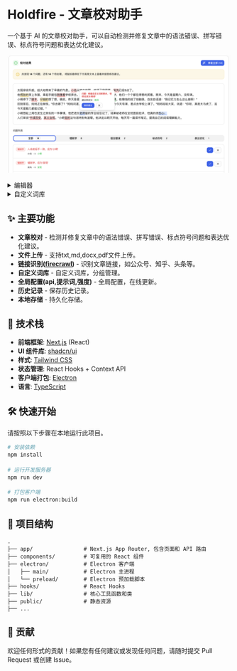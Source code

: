 # Holdfire - 文章校对助手

一个基于 AI 的文章校对助手，可以自动检测并修复文章中的语法错误、拼写错误、标点符号问题和表达优化建议。

![应用截图](public/placeholder.png)

<details>
<summary>编辑器</summary>
<img src="public/placeholder-input.png" alt="文本/文件识别">
</details>

<details>
<summary>自定义词库</summary>
<img src="public/placeholder-thesaurus.png" alt="自定义词库">
</details>

## ✨ 主要功能

- **文章校对** - 检测并修复文章中的语法错误、拼写错误、标点符号问题和表达优化建议。
- **文件上传** - 支持txt,md,docx,pdf文件上传。
- **链接识别([firecrawl](https://firecrawl.dev))** - 识别文章链接，如公众号、知乎、头条等。
- **自定义词库** - 自定义词库，分组管理。
- **全局配置(api,提示词,强度)** - 全局配置，在线更新。
- **历史记录** - 保存历史记录。
- **本地存储** - 持久化存储。

## 🚀 技术栈

- **前端框架**: [Next.js](https://nextjs.org/) (React)
- **UI 组件库**: [shadcn/ui](https://ui.shadcn.com/)
- **样式**: [Tailwind CSS](https://tailwindcss.com/)
- **状态管理**: React Hooks + Context API
- **客户端打包**: [Electron](https://www.electronjs.org/)
- **语言**: [TypeScript](https://www.typescriptlang.org/)

## 🛠️ 快速开始

请按照以下步骤在本地运行此项目。

```bash
# 安装依赖
npm install

# 运行开发服务器
npm run dev

# 打包客户端
npm run electron:build
```

## 📂 项目结构

```
.
├── app/                # Next.js App Router, 包含页面和 API 路由
├── components/         # 可复用的 React 组件
├── electron/           # Electron 客户端
│   ├── main/           # Electron 主进程
│   └── preload/        # Electron 预加载脚本
├── hooks/              # React Hooks
├── lib/                # 核心工具函数和类
├── public/             # 静态资源
├── ...
```

## 🤝 贡献

欢迎任何形式的贡献！如果您有任何建议或发现任何问题，请随时提交 Pull Request 或创建 Issue。

